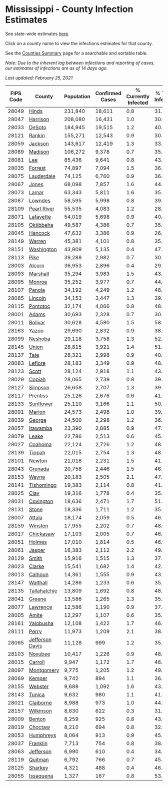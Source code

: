 # Mississippi - County Infection Estimates

See state-wide estimates [here](/infections/us-ms).

Click on a county name to view the infections estimates for that county.

See the [Counties Summary](/infections/summary-counties) page for a searchable and sortable table.

*Note: Due to the inherent lag between infections and reporting of cases, our estimates of infections are as of 14 days ago.*

*Last updated: February 25, 2021*

|   FIPS Code |                             County |   Population |   Confirmed Cases |   % Currently Infected |   % Total Infected |
|-------------|------------------------------------|--------------|-------------------|------------------------|--------------------|
|       28049 |                     [Hinds](hinds) |      231,840 |            18,611 |                    0.8 |               31.9 |
|       28047 |               [Harrison](harrison) |      208,080 |            16,431 |                    1.0 |               30.0 |
|       28033 |                   [DeSoto](desoto) |      184,945 |            19,515 |                    1.2 |               40.7 |
|       28121 |                   [Rankin](rankin) |      155,271 |            12,543 |                    0.9 |               30.9 |
|       28059 |                 [Jackson](jackson) |      143,617 |            12,419 |                    1.3 |               33.2 |
|       28089 |                 [Madison](madison) |      106,272 |             9,378 |                    0.7 |               35.1 |
|       28081 |                         [Lee](lee) |       85,436 |             9,641 |                    0.8 |               43.3 |
|       28035 |                 [Forrest](forrest) |       74,897 |             7,094 |                    1.5 |               36.9 |
|       28075 |           [Lauderdale](lauderdale) |       74,125 |             6,760 |                    0.9 |               36.0 |
|       28067 |                     [Jones](jones) |       68,098 |             7,857 |                    1.6 |               44.3 |
|       28073 |                     [Lamar](lamar) |       63,343 |             5,811 |                    1.6 |               35.1 |
|       28087 |                 [Lowndes](lowndes) |       58,595 |             5,998 |                    0.8 |               39.1 |
|       28109 |         [Pearl River](pearl-river) |       55,535 |             4,083 |                    1.2 |               28.2 |
|       28071 |             [Lafayette](lafayette) |       54,019 |             5,698 |                    0.9 |               40.4 |
|       28105 |             [Oktibbeha](oktibbeha) |       49,587 |             4,386 |                    0.7 |               35.0 |
|       28045 |                 [Hancock](hancock) |       47,632 |             3,386 |                    0.9 |               26.9 |
|       28149 |                   [Warren](warren) |       45,381 |             4,101 |                    0.8 |               35.6 |
|       28151 |           [Washington](washington) |       43,909 |             5,135 |                    0.4 |               47.3 |
|       28113 |                       [Pike](pike) |       39,288 |             2,982 |                    0.7 |               30.7 |
|       28003 |                   [Alcorn](alcorn) |       36,953 |             2,896 |                    0.4 |               29.9 |
|       28093 |               [Marshall](marshall) |       35,294 |             3,983 |                    1.5 |               43.2 |
|       28095 |                   [Monroe](monroe) |       35,252 |             3,977 |                    0.7 |               44.4 |
|       28107 |                   [Panola](panola) |       34,192 |             4,249 |                    1.2 |               48.3 |
|       28085 |                 [Lincoln](lincoln) |       34,153 |             3,447 |                    1.3 |               39.7 |
|       28115 |               [Pontotoc](pontotoc) |       32,174 |             4,066 |                    0.8 |               48.6 |
|       28001 |                     [Adams](adams) |       30,693 |             2,328 |                    0.7 |               30.2 |
|       28011 |                 [Bolivar](bolivar) |       30,628 |             4,580 |                    1.5 |               58.8 |
|       28163 |                     [Yazoo](yazoo) |       29,690 |             2,832 |                    0.9 |               38.0 |
|       28099 |                 [Neshoba](neshoba) |       29,118 |             3,758 |                    1.3 |               52.4 |
|       28145 |                     [Union](union) |       28,815 |             3,921 |                    1.4 |               51.8 |
|       28137 |                       [Tate](tate) |       28,321 |             2,998 |                    0.9 |               40.9 |
|       28083 |                 [Leflore](leflore) |       28,183 |             3,349 |                    0.9 |               48.2 |
|       28123 |                     [Scott](scott) |       28,124 |             2,918 |                    1.1 |               43.0 |
|       28029 |                   [Copiah](copiah) |       28,065 |             2,739 |                    0.8 |               39.4 |
|       28127 |                 [Simpson](simpson) |       26,658 |             2,707 |                    1.3 |               39.8 |
|       28117 |               [Prentiss](prentiss) |       25,126 |             2,676 |                    0.6 |               41.0 |
|       28133 |             [Sunflower](sunflower) |       25,110 |             3,166 |                    1.1 |               50.3 |
|       28091 |                   [Marion](marion) |       24,573 |             2,498 |                    1.0 |               39.7 |
|       28039 |                   [George](george) |       24,500 |             2,298 |                    1.2 |               36.6 |
|       28057 |               [Itawamba](itawamba) |       23,390 |             2,885 |                    0.9 |               47.5 |
|       28079 |                     [Leake](leake) |       22,786 |             2,513 |                    0.6 |               45.9 |
|       28027 |                 [Coahoma](coahoma) |       22,124 |             2,726 |                    1.2 |               48.7 |
|       28139 |                   [Tippah](tippah) |       22,015 |             2,754 |                    1.3 |               48.3 |
|       28101 |                   [Newton](newton) |       21,018 |             2,231 |                    1.5 |               41.7 |
|       28043 |                 [Grenada](grenada) |       20,758 |             2,446 |                    1.5 |               46.7 |
|       28153 |                     [Wayne](wayne) |       20,183 |             2,505 |                    2.1 |               47.7 |
|       28141 |           [Tishomingo](tishomingo) |       19,383 |             2,114 |                    0.8 |               41.7 |
|       28025 |                       [Clay](clay) |       19,316 |             1,778 |                    0.4 |               35.9 |
|       28031 |             [Covington](covington) |       18,636 |             2,471 |                    1.7 |               51.9 |
|       28131 |                     [Stone](stone) |       18,336 |             1,711 |                    1.2 |               35.0 |
|       28007 |                   [Attala](attala) |       18,174 |             2,059 |                    0.5 |               46.0 |
|       28159 |                 [Winston](winston) |       17,955 |             2,202 |                    0.7 |               48.6 |
|       28017 |             [Chickasaw](chickasaw) |       17,103 |             2,005 |                    0.7 |               46.7 |
|       28051 |                   [Holmes](holmes) |       17,010 |             1,814 |                    0.5 |               46.0 |
|       28061 |                   [Jasper](jasper) |       16,383 |             2,112 |                    2.2 |               49.8 |
|       28129 |                     [Smith](smith) |       15,916 |             1,515 |                    1.3 |               37.5 |
|       28023 |                   [Clarke](clarke) |       15,541 |             1,682 |                    1.4 |               42.1 |
|       28013 |                 [Calhoun](calhoun) |       14,361 |             1,555 |                    0.9 |               43.1 |
|       28147 |               [Walthall](walthall) |       14,286 |             1,233 |                    0.6 |               35.3 |
|       28135 |       [Tallahatchie](tallahatchie) |       13,809 |             1,692 |                    0.8 |               48.3 |
|       28041 |                   [Greene](greene) |       13,586 |             1,265 |                    1.3 |               35.0 |
|       28077 |               [Lawrence](lawrence) |       12,586 |             1,190 |                    0.9 |               37.4 |
|       28005 |                     [Amite](amite) |       12,297 |             1,107 |                    0.6 |               35.1 |
|       28161 |             [Yalobusha](yalobusha) |       12,108 |             1,422 |                    1.7 |               46.0 |
|       28111 |                     [Perry](perry) |       11,973 |             1,209 |                    2.1 |               38.5 |
|       28065 | [Jefferson Davis](jefferson-davis) |       11,128 |               999 |                    1.2 |               35.1 |
|       28103 |                 [Noxubee](noxubee) |       10,417 |             1,226 |                    0.9 |               48.4 |
|       28015 |                 [Carroll](carroll) |        9,947 |             1,172 |                    1.7 |               46.8 |
|       28097 |           [Montgomery](montgomery) |        9,775 |             1,205 |                    1.2 |               49.5 |
|       28069 |                   [Kemper](kemper) |        9,742 |               894 |                    1.1 |               36.5 |
|       28155 |                 [Webster](webster) |        9,689 |             1,092 |                    1.6 |               43.8 |
|       28143 |                   [Tunica](tunica) |        9,632 |               980 |                    1.1 |               41.9 |
|       28021 |             [Claiborne](claiborne) |        8,988 |               973 |                    1.0 |               44.0 |
|       28157 |             [Wilkinson](wilkinson) |        8,630 |               622 |                    0.3 |               31.2 |
|       28009 |                   [Benton](benton) |        8,259 |               925 |                    0.8 |               43.6 |
|       28019 |                 [Choctaw](choctaw) |        8,210 |               694 |                    0.8 |               32.9 |
|       28053 |             [Humphreys](humphreys) |        8,064 |               913 |                    0.9 |               45.5 |
|       28037 |               [Franklin](franklin) |        7,713 |               754 |                    0.8 |               38.0 |
|       28063 |             [Jefferson](jefferson) |        6,990 |               610 |                    0.4 |               34.7 |
|       28119 |                 [Quitman](quitman) |        6,792 |               766 |                    0.7 |               45.4 |
|       28125 |                 [Sharkey](sharkey) |        4,321 |               488 |                    0.4 |               46.4 |
|       28055 |             [Issaquena](issaquena) |        1,327 |               167 |                    0.8 |               53.5 |
